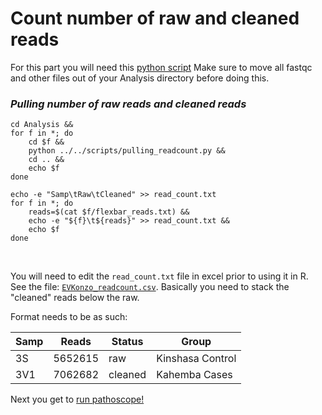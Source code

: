 # Count number of raw and cleaned reads

For this part you will need this [python script](pulling_readcount.py)
Make sure to move all fastqc and other files out of your Analysis directory before doing this.

### *__Pulling number of raw reads and cleaned reads__*
```
cd Analysis &&
for f in *; do
    cd $f &&
    python ../../scripts/pulling_readcount.py &&
    cd .. &&
    echo $f
done

echo -e "Samp\tRaw\tCleaned" >> read_count.txt
for f in *; do
    reads=$(cat $f/flexbar_reads.txt) &&
    echo -e "${f}\t${reads}" >> read_count.txt &&
    echo $f
done
```
<br />

You will need to edit the `read_count.txt` file in excel prior to using it in R. See the file: [`EVKonzo_readcount.csv`](https://github.com/kmgibson/EV_konzo/blob/master/EVKonzo_readcount.csv). Basically you need to stack the "cleaned" reads below the raw.

Format needs to be as such:<br />

| Samp     | Reads   | Status | Group |
| -------------- | ----------- | ------ | ------- |
| 3S | 5652615    | raw    | Kinshasa Control|
| 3V1	| 7062682	| cleaned	| Kahemba Cases |

Next you get to [run pathoscope!](pathoscope.md)
